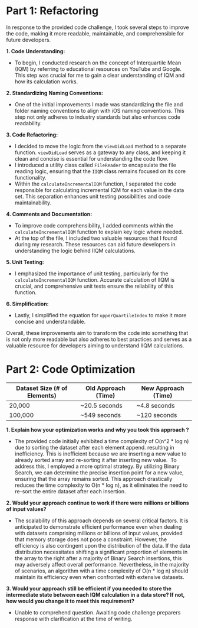 # Part 1: Refactoring

In response to the provided code challenge, I took several steps to improve the code, making it more readable, maintainable, and comprehensible for future developers.

**1. Code Understanding:**
- To begin, I conducted research on the concept of Interquartile Mean (IQM) by referring to educational resources on YouTube and Google. This step was crucial for me to gain a clear understanding of IQM and how its calculation works.

**2. Standardizing Naming Conventions:**
- One of the initial improvements I made was standardizing the file and folder naming conventions to align with iOS naming conventions. This step not only adheres to industry standards but also enhances code readability.

**3. Code Refactoring:**
- I decided to move the logic from the `viewDidLoad` method to a separate function. `viewDidLoad` serves as a gateway to any class, and keeping it clean and concise is essential for understanding the code flow.
- I introduced a utility class called `FileReader` to encapsulate the file reading logic, ensuring that the `IIQM` class remains focused on its core functionality.
- Within the `calculateIncrementalIQM` function, I separated the code responsible for calculating incremental IQM for each value in the data set. This separation enhances unit testing possibilities and code maintainability.

**4. Comments and Documentation:**
- To improve code comprehensibility, I added comments within the `calculateIncrementalIQM` function to explain key logic where needed.
- At the top of the file, I included two valuable resources that I found during my research. These resources can aid future developers in understanding the logic behind IIQM calculations.

**5. Unit Testing:**
- I emphasized the importance of unit testing, particularly for the `calculateIncrementalIQM` function. Accurate calculation of IIQM is crucial, and comprehensive unit tests ensure the reliability of this function.

**6. Simplification:**
- Lastly, I simplified the equation for `upperQuartileIndex` to make it more concise and understandable.

Overall, these improvements aim to transform the code into something that is not only more readable but also adheres to best practices and serves as a valuable resource for developers aiming to understand IIQM calculations.


# Part 2: Code Optimization

| Dataset Size (# of Elements)      | Old Approach (Time) | New Approach (Time) |
|-----------------------------------|---------------------|---------------------|
| 20,000                            | ~20.5 seconds       | ~4.8 seconds        |
| 100,000                           | ~549 seconds        | ~120 seconds        |


**1. Explain how your optimization works and why you took this approach ?**
- The provided code initially exhibited a time complexity of O(n^2 * log n) due to sorting the dataset after each element append. resulting in inefficiency. This is inefficient because we are inserting a new value to already sorted array and re-sorting it after inserting new value. 
To address this, I employed a more optimal strategy. By utilizing Binary Search, we can determine the precise insertion point for a new value, ensuring that the array remains sorted. This approach drastically reduces the time complexity to O(n * log n), as it eliminates the need to re-sort the entire dataset after each insertion.

**2. Would your approach continue to work if there were millions or billions of input values?**
- The scalability of this approach depends on several critical factors. It is anticipated to demonstrate efficient performance even when dealing with datasets comprising millions or billions of input values, provided that memory storage does not pose a constraint. However, the efficiency is also contingent upon the distribution of the data. If the data distribution necessitates shifting a significant proportion of elements in the array to the right after a majority of Binary Search insertions, this may adversely affect overall performance. Nevertheless, in the majority of scenarios, an algorithm with a time complexity of O(n * log n) should maintain its efficiency even when confronted with extensive datasets.

**3. Would your approach still be efficient if you needed to store the intermediate state between each IQM calculation in a data store?  If not, how would you change it to meet this requirement?**
- Unable to comprehend question. Awaiting code challenge preparers response with clarification at the time of writing. 


